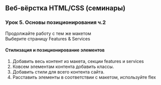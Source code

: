 ## Веб-вёрстка HTML/CSS (семинары)
### Урок 5. Основы позиционирования ч.2
Продолжайте работу с тем же макетом<br>
Выберите страницу Features & Services<br>
#### Стилизация и позиционирование элементов
1. Добавить весь контент из макета, секции features и services
2. Ковсем элементам контента добавить классы.
3. Добавить стили для всего контента сайта.
4. Расставить элементы в соответствии с макетом, используйте flex
